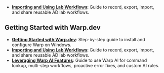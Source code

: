 - **[Importing and Using Lab Workflows](docs/importing-and-using-workflows.md)**: Guide to record, export, import, and share reusable AD lab workflows.
## Getting Started with Warp.dev
- **[Getting Started with Warp.dev](docs/getting-started-with-warp.md)**: Step-by-step guide to install and configure Warp on Windows.
- **[Importing and Using Lab Workflows](docs/importing-and-using-workflows.md)**: Guide to record, export, import, and share reusable AD lab workflows.
- **[Leveraging Warp AI Features](docs/leveraging-warp-ai-features.md)**: Guide to use Warp AI for command lookup, multi-step workflows, proactive error fixes, and custom AI rules.

